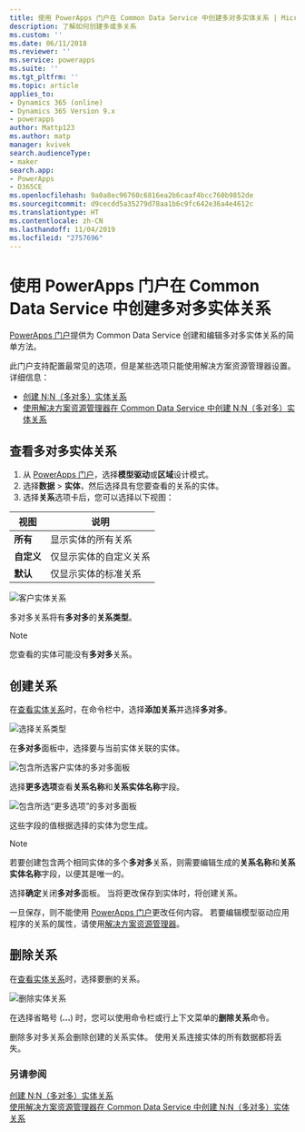 ```yaml
---
title: 使用 PowerApps 门户在 Common Data Service 中创建多对多实体关系 | MicrosoftDocs
description: 了解如何创建多或多关系
ms.custom: ''
ms.date: 06/11/2018
ms.reviewer: ''
ms.service: powerapps
ms.suite: ''
ms.tgt_pltfrm: ''
ms.topic: article
applies_to:
- Dynamics 365 (online)
- Dynamics 365 Version 9.x
- powerapps
author: Mattp123
ms.author: matp
manager: kvivek
search.audienceType:
- maker
search.app:
- PowerApps
- D365CE
ms.openlocfilehash: 9a0a8ec96760c6816ea2b6caaf4bcc760b9852de
ms.sourcegitcommit: d9cecdd5a35279d78aa1b6c9fc642e36a4e4612c
ms.translationtype: HT
ms.contentlocale: zh-CN
ms.lasthandoff: 11/04/2019
ms.locfileid: "2757696"
---
```

# <a name="create-many-to-many-entity-relationships-in-common-data-service-using-powerapps-portal"></a>使用 PowerApps 门户在 Common Data Service 中创建多对多实体关系

[PowerApps 门户](https://make.powerapps.com/?utm_source=padocs&utm_medium=linkinadoc&utm_campaign=referralsfromdoc)提供为 Common Data Service 创建和编辑多对多实体关系的简单方法。

此门户支持配置最常见的选项，但是某些选项只能使用解决方案资源管理器设置。 详细信息： 
- [创建 N:N（多对多）实体关系](create-edit-nn-relationships.md)
- [使用解决方案资源管理器在 Common Data Service 中创建 N:N（多对多）实体关系](create-edit-nn-relationships-solution-explorer.md)

## <a name="view-many-to-many-entity-relationships"></a>查看多对多实体关系

1. 从 [PowerApps 门户](https://make.powerapps.com/?utm_source=padocs&utm_medium=linkinadoc&utm_campaign=referralsfromdoc)，选择**模型驱动**或**区域**设计模式。
2. 选择**数据** > **实体**，然后选择具有您要查看的关系的实体。
3. 选择**关系**选项卡后，您可以选择以下视图： 

 |视图|说明|
 |--|--|
 |**所有**| 显示实体的所有关系|
 |**自定义**|仅显示实体的自定义关系|
 |**默认**|仅显示实体的标准关系|
<!-- TODO: What is the actual difference between All and Default? -->

![客户实体关系](media/view-account-relationships-portal.png)

多对多关系将有**多对多**的**关系类型**。

> [!NOTE]
> 您查看的实体可能没有**多对多**关系。

## <a name="create-relationships"></a>创建关系

在[查看实体关系](#view-many-to-many-entity-relationships)时，在命令栏中，选择**添加关系**并选择**多对多**。

![选择关系类型](media/add-relationship-menu-portal.png)

在**多对多**面板中，选择要与当前实体关联的实体。

![包含所选客户实体的多对多面板](media/many-to-many-panel-1.png)

选择**更多选项**查看**关系名称**和**关系实体名称**字段。

![包含所选“更多选项”的多对多面板](media/many-to-many-panel-2.png)

这些字段的值根据选择的实体为您生成。

> [!NOTE]
> 若要创建包含两个相同实体的多个**多对多**关系，则需要编辑生成的**关系名称**和**关系实体名称**字段，以便其是唯一的。

选择**确定**关闭**多对多**面板。 当将更改保存到实体时，将创建关系。 

一旦保存，则不能使用 [PowerApps 门户](https://make.powerapps.com/?utm_source=padocs&utm_medium=linkinadoc&utm_campaign=referralsfromdoc)更改任何内容。 若要编辑模型驱动应用程序的关系的属性，请使用[解决方案资源管理器](create-edit-nn-relationships-solution-explorer.md)。

## <a name="delete-relationships"></a>删除关系

在[查看实体关系](#view-many-to-many-entity-relationships)时，选择要删的关系。

![删除实体关系](media/delete-entity-relationship-portal.png)

在选择省略号 (**...**) 时，您可以使用命令栏或行上下文菜单的**删除关系**命令。

删除多对多关系会删除创建的关系实体。 使用关系连接实体的所有数据都将丢失。

### <a name="see-also"></a>另请参阅

[创建 N:N（多对多）实体关系](create-edit-nn-relationships.md)<br />
[使用解决方案资源管理器在 Common Data Service 中创建 N:N（多对多）实体关系](create-edit-nn-relationships-solution-explorer.md)
